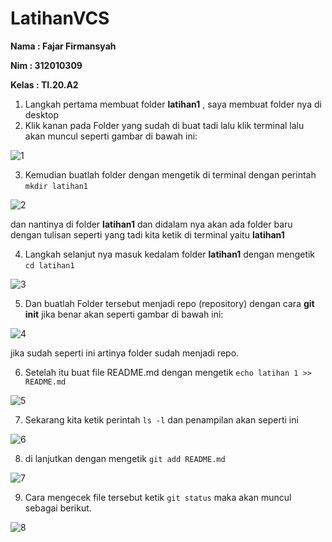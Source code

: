 # LatihanVCS
**Nama	: Fajar Firmansyah**

**Nim	: 312010309**

**Kelas	: TI.20.A2**
 
1. Langkah pertama membuat folder **latihan1** , saya membuat folder nya di desktop
2. Klik kanan pada Folder yang sudah di buat tadi lalu klik terminal lalu akan muncul seperti gambar di bawah ini:

![1](https://user-images.githubusercontent.com/69299625/96339603-fcbd6280-10bf-11eb-853b-87fb3e3381be.jpg)

3. Kemudian buatlah folder dengan mengetik di terminal dengan perintah `mkdir latihan1`

![2](https://user-images.githubusercontent.com/69299625/96339747-a8ff4900-10c0-11eb-92f3-00339d5d1d09.png)

dan nantinya di folder **latihan1** dan didalam nya akan ada folder baru dengan tulisan seperti yang tadi kita ketik di terminal yaitu **latihan1**

4.  Langkah selanjut nya masuk kedalam folder **latihan1** dengan mengetik `cd latihan1`

![3](https://user-images.githubusercontent.com/69299625/96339878-7bff6600-10c1-11eb-8c40-87aa8b7d17b4.png)

5. Dan buatlah Folder tersebut menjadi repo (repository) dengan cara **git init** jika benar akan seperti gambar di bawah ini:

![4](https://user-images.githubusercontent.com/69299625/96339933-def0fd00-10c1-11eb-80fe-1a70bbcadbeb.png)

jika sudah seperti ini artinya folder sudah menjadi repo.

6. Setelah itu buat file README.md dengan mengetik `echo latihan 1 >> README.md`

![5](https://user-images.githubusercontent.com/69299625/96345070-9129c400-10c4-11eb-8ca7-c5c9cf4d97df.png)

7. Sekarang kita ketik perintah `ls -l` dan penampilan akan seperti ini

![6](https://user-images.githubusercontent.com/69299625/96346295-1b722800-10c5-11eb-914c-39dcbd13fd89.png)

8. di lanjutkan dengan mengetik `git add README.md`

![7](https://user-images.githubusercontent.com/69299625/96346478-3729fe00-10c6-11eb-9316-15cf3cf837d1.png)

9. Cara mengecek file tersebut ketik `git status` maka akan muncul sebagai berikut.

![8](https://user-images.githubusercontent.com/69299625/96346638-1615dd00-10c7-11eb-92f4-613003760dfc.png)
